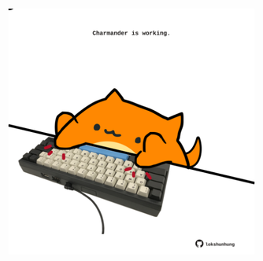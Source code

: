 <!-- built at 11/06/2022, 02:36:53 UTC -->
<p align="center">
  <img width="500" height="500" src="./ReadmeImage.svg">
</p>
